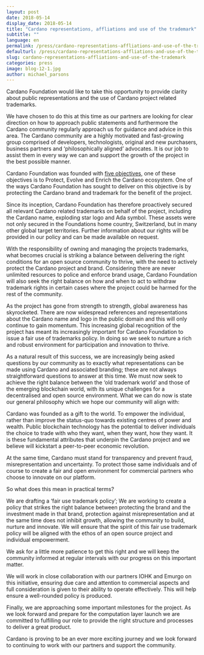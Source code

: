 ```yaml
---
layout: post
date: 2018-05-14
display_date: 2018-05-14
title: "Cardano representations, affliations and use of the trademark"
subtitle: ""
language: en
permalink: /press/cardano-representations-affliations-and-use-of-the-trademark/
defaulturl: /press/cardano-representations-affliations-and-use-of-the-trademark/
slug: cardano-representations-affliations-and-use-of-the-trademark
categories: press
image: blog-12-1.jpg
author: michael_parsons
---
```


Cardano Foundation would like to take this opportunity to provide clarity about public representations and the use of Cardano project related trademarks.<!--break-->

We have chosen to do this at this time as our partners are looking for clear direction on how to approach public statements and furthermore the Cardano community regularly approach us for guidance and advice in this area. The Cardano community are a highly motivated and fast-growing group comprised of developers, technologists, original and new purchasers, business partners and ‘philosophically aligned’ advocates. It is our job to assist them in every way we can and support the growth of the project in the best possible manner.

Cardano Foundation was founded with [five objectives](https://cardanofoundation.org/foundation/), one of these objectives is to Protect, Evolve and Enrich the Cardano ecosystem. One of the ways Cardano Foundation has sought to deliver on this objective is by protecting the Cardano brand and trademark for the benefit of the project.

Since its inception, Cardano Foundation has therefore proactively secured all relevant Cardano related trademarks on behalf of the project, including the Cardano name, exploding star logo and Ada symbol. These assets were not only secured in the Foundations home country, Switzerland, but in many other global target territories. Further information about our rights will be provided in our policy and can be made available on request.


With the responsibility of owning and managing the projects trademarks, what becomes crucial is striking a balance between delivering the right conditions for an open source community to thrive, with the need to actively protect the Cardano project and brand. Considering there are never unlimited resources to police and enforce brand usage, Cardano Foundation will also seek the right balance on how and when to act to withdraw trademark rights in certain cases where the project could be harmed for the rest of the community.

As the project has gone from strength to strength, global awareness has skyrocketed. There are now widespread references and representations about the Cardano name and logo in the public domain and this will only continue to gain momentum. This increasing global recognition of the project has meant its increasingly important for Cardano Foundation to issue a fair use of trademarks policy. In doing so we seek to nurture a rich and robust environment for participation and innovation to thrive.

As a natural result of this success, we are increasingly being asked questions by our community as to exactly what representations can be made using Cardano and associated branding; these are not always straightforward questions to answer at this time. We must now seek to achieve the right balance between the ‘old trademark world’ and those of the emerging blockchain world, with its unique challenges for a decentralised and open source environment.
What we can do now is state our general philosophy which we hope our community will align with:

Cardano was founded as a gift to the world. To empower the individual, rather than improve the status-quo towards existing centres of power and wealth. Public blockchain technology has the potential to deliver individuals the choice to trade with who they want, when they want, how they want. It is these fundamental attributes that underpin the Cardano project and we believe will kickstart a peer-to-peer economic revolution.

At the same time, Cardano must stand for transparency and prevent fraud, misrepresentation and uncertainty. To protect those same individuals and of course to create a fair and open environment for commercial partners who choose to innovate on our platform.

So what does this mean in practical terms?


We are drafting a ‘fair use trademark policy’; We are working to create a policy that strikes the right balance between protecting the brand and the investment made in that brand, protection against misrepresentation and at the same time does not inhibit growth, allowing the community to build, nurture and innovate. We will ensure that the spirit of this fair use trademark policy will be aligned with the ethos of an open source project and individual empowerment.

We ask for a little more patience to get this right and we will keep the community informed at regular intervals with our progress on this important matter.

We will work in close collaboration with our partners IOHK and Emurgo on this initiative, ensuring due care and attention to commercial aspects and full consideration is given to their ability to operate effectively. This will help ensure a well-rounded policy is produced.

Finally, we are approaching some important milestones for the project. As we look forward and prepare for the computation layer launch we are committed to fulfilling our role to provide the right structure and processes to deliver a great product.

Cardano is proving to be an ever more exciting journey and we look forward to continuing to work with our partners and support the community.